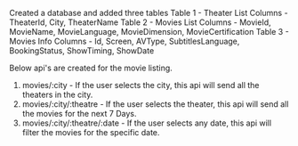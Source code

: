 Created a database and added three tables
Table 1 - Theater List
Columns - TheaterId, City, TheaterName
Table 2 - Movies List
Columns - MovieId, MovieName, MovieLanguage, MovieDimension, MovieCertification
Table 3 - Movies Info
Columns - Id, Screen, AVType, SubtitlesLanguage, BookingStatus, ShowTiming, ShowDate

Below api's are created for the movie listing.

1. movies/:city - If the user selects the city, this api will send all the theaters in the city.
2. movies/:city/:theatre - If the user selects the theater, this api will send all the movies for the next 7 Days.
3. movies/:city/:theatre/:date - If the user selects any date, this api will filter the movies for the specific date.
